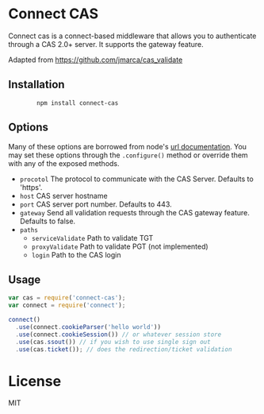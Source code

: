 # Connect CAS

Connect cas is a connect-based middleware that allows you to authenticate through a CAS 2.0+ server.  It supports the gateway feature.

Adapted from https://github.com/jmarca/cas_validate

## Installation

            npm install connect-cas
            
## Options

Many of these options are borrowed from node's [url documentation](http://nodejs.org/api/url.html).  You may set these options through the `.configure()` method or override them with any of the exposed methods.

  - `procotol` The protocol to communicate with the CAS Server.  Defaults to 'https'.
  - `host` CAS server hostname
  - `port` CAS server port number.  Defaults to 443.
  - `gateway` Send all validation requests through the CAS gateway feature.  Defaults to false.
  - `paths`
    - `serviceValidate` Path to validate TGT
    - `proxyValidate` Path to validate PGT (not implemented)
    - `login` Path to the CAS login
  
## Usage

```javascript
var cas = require('connect-cas');
var connect = require('connect');

connect()
  .use(connect.cookieParser('hello world'))
  .use(connect.cookieSession()) // or whatever session store
  .use(cas.ssout()) // if you wish to use single sign out
  .use(cas.ticket()); // does the redirection/ticket validation
```
# License

  MIT
